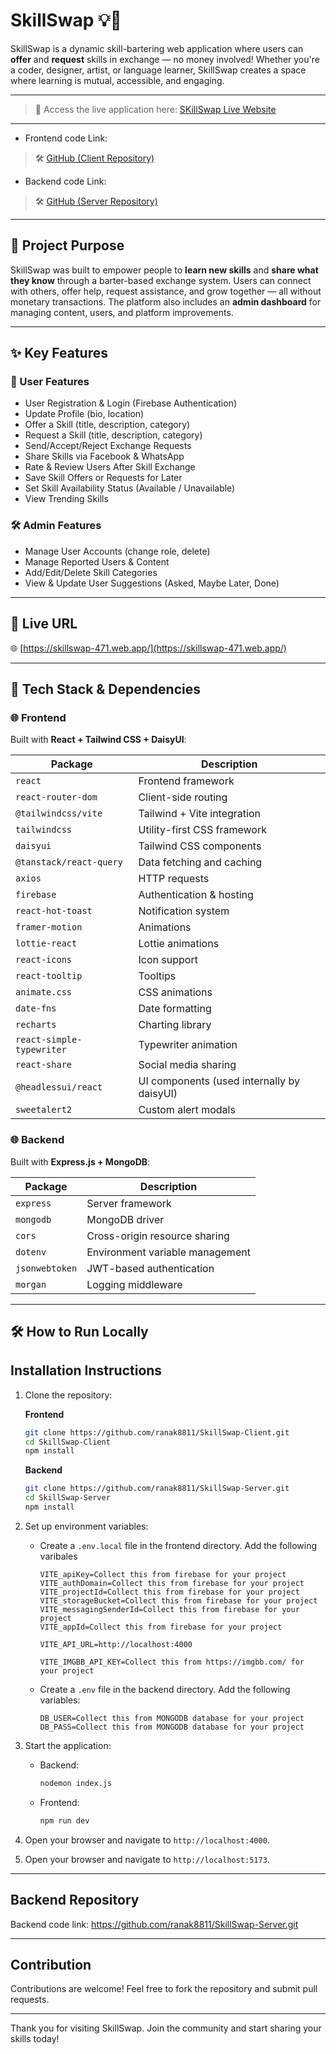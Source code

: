 # SkillSwap 💡🔁

SkillSwap is a dynamic skill-bartering web application where users can **offer** and **request** skills in exchange — no money involved! Whether you're a coder, designer, artist, or language learner, SkillSwap creates a space where learning is mutual, accessible, and engaging.

---

> 🚀 Access the live application here: [SKillSwap Live Website](https://skillswap-471.web.app/)

---

- Frontend code Link:

> 🛠 [GitHub (Client Repository)](https://github.com/ranak8811/SkillSwap-Client.git)

- Backend code Link:

> 🛠 [GitHub (Server Repository)](https://github.com/ranak8811/SkillSwap-Server.git)

---

## 📌 Project Purpose

SkillSwap was built to empower people to **learn new skills** and **share what they know** through a barter-based exchange system. Users can connect with others, offer help, request assistance, and grow together — all without monetary transactions. The platform also includes an **admin dashboard** for managing content, users, and platform improvements.

---

## ✨ Key Features

### 👤 User Features

- User Registration & Login (Firebase Authentication)
- Update Profile (bio, location)
- Offer a Skill (title, description, category)
- Request a Skill (title, description, category)
- Send/Accept/Reject Exchange Requests
- Share Skills via Facebook & WhatsApp
- Rate & Review Users After Skill Exchange
- Save Skill Offers or Requests for Later
- Set Skill Availability Status (Available / Unavailable)
- View Trending Skills

### 🛠 Admin Features

- Manage User Accounts (change role, delete)
- Manage Reported Users & Content
- Add/Edit/Delete Skill Categories
- View & Update User Suggestions (Asked, Maybe Later, Done)

---

## 🔗 Live URL

🌐 [https://skillswap-471.web.app/](https://skillswap-471.web.app/)

---

## 🧰 Tech Stack & Dependencies

### 🌐 Frontend

Built with **React + Tailwind CSS + DaisyUI**:

| Package                   | Description                                |
| ------------------------- | ------------------------------------------ |
| `react`                   | Frontend framework                         |
| `react-router-dom`        | Client-side routing                        |
| `@tailwindcss/vite`       | Tailwind + Vite integration                |
| `tailwindcss`             | Utility-first CSS framework                |
| `daisyui`                 | Tailwind CSS components                    |
| `@tanstack/react-query`   | Data fetching and caching                  |
| `axios`                   | HTTP requests                              |
| `firebase`                | Authentication & hosting                   |
| `react-hot-toast`         | Notification system                        |
| `framer-motion`           | Animations                                 |
| `lottie-react`            | Lottie animations                          |
| `react-icons`             | Icon support                               |
| `react-tooltip`           | Tooltips                                   |
| `animate.css`             | CSS animations                             |
| `date-fns`                | Date formatting                            |
| `recharts`                | Charting library                           |
| `react-simple-typewriter` | Typewriter animation                       |
| `react-share`             | Social media sharing                       |
| `@headlessui/react`       | UI components (used internally by daisyUI) |
| `sweetalert2`             | Custom alert modals                        |

### 🌐 Backend

Built with **Express.js + MongoDB**:

| Package        | Description                     |
| -------------- | ------------------------------- |
| `express`      | Server framework                |
| `mongodb`      | MongoDB driver                  |
| `cors`         | Cross-origin resource sharing   |
| `dotenv`       | Environment variable management |
| `jsonwebtoken` | JWT-based authentication        |
| `morgan`       | Logging middleware              |

---

## 🛠 How to Run Locally

## Installation Instructions

1. Clone the repository:

   **Frontend**

   ```bash
   git clone https://github.com/ranak8811/SkillSwap-Client.git
   cd SkillSwap-Client
   npm install
   ```

   **Backend**

   ```bash
   git clone https://github.com/ranak8811/SkillSwap-Server.git
   cd SkillSwap-Server
   npm install
   ```

2. Set up environment variables:

   - Create a `.env.local` file in the frontend directory. Add the following varibales

     ```env
     VITE_apiKey=Collect this from firebase for your project
     VITE_authDomain=Collect this from firebase for your project
     VITE_projectId=Collect this from firebase for your project
     VITE_storageBucket=Collect this from firebase for your project
     VITE_messagingSenderId=Collect this from firebase for your project
     VITE_appId=Collect this from firebase for your project

     VITE_API_URL=http://localhost:4000

     VITE_IMGBB_API_KEY=Collect this from https://imgbb.com/ for your project
     ```

   - Create a `.env` file in the backend directory. Add the following variables:

     ```env
     DB_USER=Collect this from MONGODB database for your project
     DB_PASS=Collect this from MONGODB database for your project
     ```

3. Start the application:

   - Backend:
     ```bash
     nodemon index.js
     ```
   - Frontend:
     ```bash
     npm run dev
     ```

4. Open your browser and navigate to `http://localhost:4000`.

5. Open your browser and navigate to `http://localhost:5173`.

---

## Backend Repository

Backend code link: https://github.com/ranak8811/SkillSwap-Server.git

---

## Contribution

Contributions are welcome! Feel free to fork the repository and submit pull requests.

---

Thank you for visiting SkillSwap. Join the community and start sharing your skills today!

